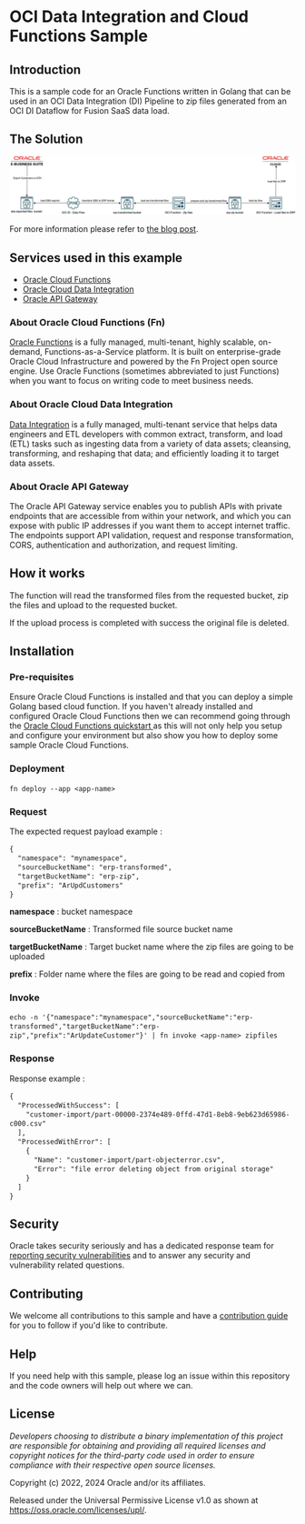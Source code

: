 # OCI Data Integration and Cloud Functions Sample

## Introduction

This is a sample code for an Oracle Functions written in Golang that can be used in an OCI Data Integration (DI) Pipeline to zip files generated from an OCI DI Dataflow for Fusion SaaS data load.

## The Solution
![](diagram.drawio.png)

For more information please refer to [the blog post](https://www.ateam-oracle.com/post/using-oci-di-and-functions-for-fusion-saas-data-load).

## Services used in this example

* [Oracle Cloud Functions](https://docs.oracle.com/en-us/iaas/Content/Functions/Concepts/functionsoverview.htm)
* [Oracle Cloud Data Integration](https://docs.oracle.com/en-us/iaas/data-integration/using/overview.htm)
* [Oracle API Gateway](https://docs.oracle.com/en-us/iaas/Content/APIGateway/Concepts/apigatewayoverview.htm)

### About Oracle Cloud Functions (Fn)
[Oracle Functions](https://docs.oracle.com/en-us/iaas/Content/Functions/home.htm#top) is a fully managed, multi-tenant, highly scalable, on-demand, Functions-as-a-Service platform. It is built on enterprise-grade Oracle Cloud Infrastructure and powered by the Fn Project open source engine. Use Oracle Functions (sometimes abbreviated to just Functions) when you want to focus on writing code to meet business needs.

### About Oracle Cloud Data Integration

[Data Integration](https://docs.oracle.com/en-us/iaas/data-integration/using/overview.htm) is a fully managed, multi-tenant service that helps data engineers and ETL developers with common extract, transform, and load (ETL) tasks such as ingesting data from a variety of data assets; cleansing, transforming, and reshaping that data; and efficiently loading it to target data assets.

### About Oracle API Gateway

The Oracle API Gateway service enables you to publish APIs with private endpoints that are accessible from within your network, and which you can expose with public IP addresses if you want them to accept internet traffic. The endpoints support API validation, request and response transformation, CORS, authentication and authorization, and request limiting.

## How it works

The function will read the transformed files from the requested bucket, zip the files and upload to the requested bucket.

If the upload process is completed with success the original file is deleted.

## Installation

### Pre-requisites

Ensure Oracle Cloud Functions is installed and that you can deploy a simple Golang based cloud function. If you haven't already installed and configured Oracle Cloud Functions then we can recommend going through the [Oracle Cloud Functions quickstart ](https://www.oracle.com/webfolder/technetwork/tutorials/infographics/oci_faas_gettingstarted_quickview/functions_quickview_top/functions_quickview/index.html) as this will not only help you setup and configure your environment but also show you how to deploy some sample Oracle Cloud Functions.

### Deployment
```
fn deploy --app <app-name>
```

### Request

The expected request payload example :

```
{
  "namespace": "mynamespace",
  "sourceBucketName": "erp-transformed",
  "targetBucketName": "erp-zip",
  "prefix": "ArUpdCustomers"
}
```
**namespace** : bucket namespace

**sourceBucketName** : Transformed file source bucket name

**targetBucketName** : Target bucket name where the zip files are going to be uploaded

**prefix** : Folder name where the files are going to be read and copied from


### Invoke

```
echo -n '{"namespace":"mynamespace","sourceBucketName":"erp-transformed","targetBucketName":"erp-zip","prefix":"ArUpdateCustomer"}' | fn invoke <app-name> zipfiles
```

### Response

Response example :
```
{
  "ProcessedWithSuccess": [
    "customer-import/part-00000-2374e489-0ffd-47d1-8eb8-9eb623d65986-c000.csv"
  ],
  "ProcessedWithError": [
    {
      "Name": "customer-import/part-objecterror.csv",
      "Error": "file error deleting object from original storage"
    }
  ]
}
```
## Security

Oracle takes security seriously and has a dedicated response team for [reporting security vulnerabilities](./SECURITY.md) and to answer any security and vulnerability related questions.

## Contributing

We welcome all contributions to this sample and have a [contribution guide](./CONTRIBUTING.md) for you to follow if you'd like to contribute.

## Help

If you need help with this sample, please log an issue within this repository and the code owners will help out where we can.

## License

*Developers choosing to distribute a binary implementation of this project are responsible for obtaining and providing all required licenses and copyright notices for the third-party code used in order to ensure compliance with their respective open source licenses.*

Copyright (c) 2022, 2024 Oracle and/or its affiliates. 

Released under the Universal Permissive License v1.0 as shown at
<https://oss.oracle.com/licenses/upl/>.
